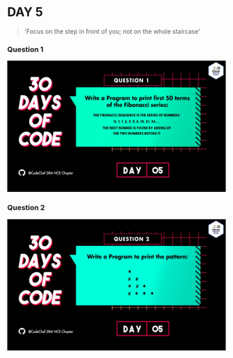 
# DAY 5
> 'Focus on the step in front of you; not on the whole staircase'
### Question 1
<p align="center">
  <img width="auto" height="auto" src="../../.github/Day5-1.jpg">
</p>

### Question 2
<p align="center">
  <img width="auto" height="auto" src="../../.github/Day5-2.jpg">
</p>

